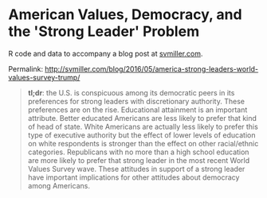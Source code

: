 # American Values, Democracy, and the 'Strong Leader' Problem

R code and data to accompany a blog post at [svmiller.com](http://svmiller.com).

Permalink: http://svmiller.com/blog/2016/05/america-strong-leaders-world-values-survey-trump/

> **tl;dr**: the U.S. is conspicuous among its democratic peers in its preferences for strong leaders with discretionary authority. These preferences are on the rise. Educational attainment is an important attribute. Better educated Americans are less likely to prefer that kind of head of state. White Americans are actually less likely to prefer this type of executive authority but the effect of lower levels of education on white respondents is stronger than the effect on other racial/ethnic categories. Republicans with no more than a high school education are more likely to prefer that strong leader in the most recent World Values Survey wave. These attitudes in support of a strong leader have important implications for other attitudes about democracy among Americans.
